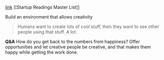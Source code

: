 [link](https://vimeo.com/34081566)
[[Startup Readings Master List]]

Build an environment that allows creativity

> Humans want to create lots of cool stuff, then they want to see other people using that stuff. A lot.

**Q&A**
How do you get back to the numbers from happiness?
	Offer opportunities and let creative people be creative, and that makes them happy while getting the work done.